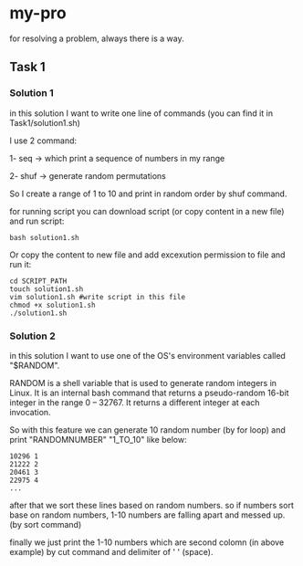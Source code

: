 # my-pro
for resolving a problem, always there is a way.

## Task 1

### Solution 1
in this solution I want to write one line of commands (you can find it in Task1/solution1.sh)

I use 2 command:

1- seq  -> which print a sequence of numbers in my range

2- shuf -> generate random permutations

So I create a range of 1 to 10 and print in random order by shuf command.

for running script you can download script (or copy content in a new file) and run script:
```
bash solution1.sh
```
Or copy the content to new file and add excexution permission to file and run it:
```
cd SCRIPT_PATH
touch solution1.sh
vim solution1.sh #write script in this file
chmod +x solution1.sh
./solution1.sh
```

### Solution 2
in this solution I want to use one of the OS's environment variables called "$RANDOM".

RANDOM is a shell variable that is used to generate random integers in Linux. It is an internal bash command that returns a pseudo-random 16-bit integer in the range 0 – 32767. It returns a different integer at each invocation.

So with this feature we can generate 10 random number (by for loop) and print "RANDOMNUMBER" "1_TO_10" like below:
```
10296 1
21222 2
20461 3
22975 4
...
```
after that we sort these lines based on random numbers. so if numbers sort base on random numbers, 1-10 numbers are falling apart and messed up. (by sort command)

finally we just print the 1-10 numbers which are second colomn (in above example) by cut command and delimiter of ' ' (space).

